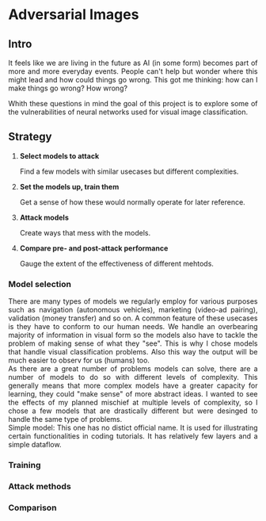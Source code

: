 # Adversarial Images

## Intro
<div align="justify">
It feels like we are living in the future as AI (in some form) becomes part of more and more everyday events. People can't help but wonder where this might lead 
and how could things go wrong. This got me thinking: how can I make things go wrong? How wrong? 
<br>

Whith these questions in mind the goal of this project is to explore some of the vulnerabilities of neural networks used for visual image classification.
</div>

## Strategy

1. **Select models to attack**
   
     Find a few models with similar usecases but different complexities. 

3. **Set the models up, train them**

     Get a sense of how these would normally operate for later reference.

4. **Attack models**

     Create ways that mess with the models.

5. **Compare pre- and post-attack performance**

     Gauge the extent of the effectiveness of different mehtods.


### Model selection

<div align="justify">
  There are many types of models we regularly employ for various purposes such as navigation (autonomous vehicles), marketing (video-ad pairing),
  validation (money transfer) and so on. A common feature of these usecases is they have to conform to our human needs. We handle an overbearing majority of information
  in visual form so the models also have to tackle the problem of making sense of what they "see". This is why I chose models that handle visual classification problems. 
  Also this way the output will be much easier to observ for us (humans) too. 
  <br>
  As there are a great number of problems models can solve, there are a number of models to do so with different levels of complexity. This generally means that more 
  complex models have a greater capacity for learning, they could "make sense" of more abstract ideas. 
  I wanted to see the effects of my planned mischief at multiple levels of complexity, so I chose a few models that are drastically different but were desinged to handle 
  the same type of problems.
  <br>
  Simple model:
  This one has no  distict official name. It is used for illustrating certain functionalities in coding tutorials. It has relatively few layers and a simple dataflow.
</div>

### Training

<div align="justify">
</div>

### Attack methods

<div align="justify">
</div>

### Comparison

<div align="justify">
</div>


